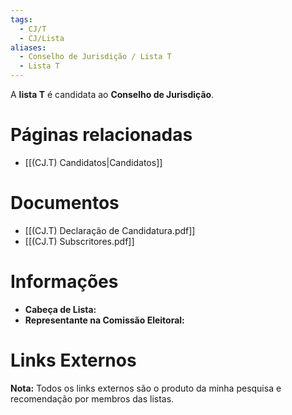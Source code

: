 ```yaml
---
tags:
  - CJ/T
  - CJ/Lista
aliases:
  - Conselho de Jurisdição / Lista T
  - Lista T
---
```

A **lista T** é candidata ao **Conselho de Jurisdição**.

# Páginas relacionadas

- [[(CJ.T) Candidatos|Candidatos]]

# Documentos

- [[(CJ.T) Declaração de Candidatura.pdf]]
- [[(CJ.T) Subscritores.pdf]]

# Informações

- **Cabeça de Lista:** 
- **Representante na Comissão Eleitoral:** 

# Links Externos

**Nota:** Todos os links externos são o produto da minha pesquisa e recomendação por membros das listas.